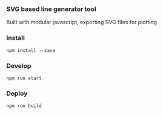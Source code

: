 ### SVG based line generator tool
Built with modular javascript, exporting SVG files for plotting

### Install
`npm install --save`

### Develop
`npm run start`

### Deploy
`npm run build`
